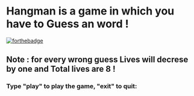 # Hangman is a game in which you have to Guess an word !
[![forthebadge](https://forthebadge.com/images/badges/built-with-love.svg)](https://forthebadge.com)


## Note : for every wrong guess Lives will decrese by one and Total lives are 8 !


### Type "play" to play the game, "exit" to quit:

